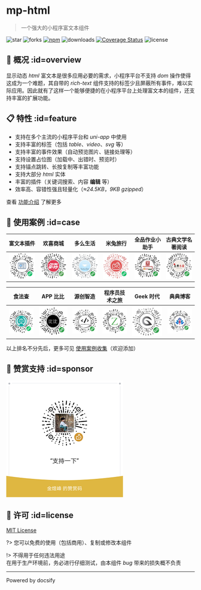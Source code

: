 # mp-html

> 一个强大的小程序富文本组件

![star](https://badgen.net/github/stars/jin-yufeng/mp-html)
![forks](https://badgen.net/github/forks/jin-yufeng/mp-html)
[![npm](https://badgen.net/npm/v/mp-html)](https://www.npmjs.com/package/mp-html)
![downloads](https://badgen.net/npm/dt/mp-html)
[![Coverage Status](https://coveralls.io/repos/github/jin-yufeng/mp-html/badge.svg?branch=master)](https://coveralls.io/github/jin-yufeng/mp-html?branch=master)
![license](https://badgen.net/github/license/jin-yufeng/mp-html)

## 📢 概况 :id=overview
显示动态 *html* 富文本是很多应用必要的需求，小程序平台不支持 *dom* 操作使得这成为一个难题，其自带的 *rich-text* 组件支持的标签少且屏蔽所有事件，难以实际应用。因此就有了这样一个能够便捷的在小程序平台上处理富文本的组件，还支持丰富的扩展功能。  

## 📋 特性 :id=feature
- 支持在多个主流的小程序平台和 *uni-app* 中使用
- 支持丰富的标签（包括 *table*、*video*、*svg* 等）
- 支持丰富的事件效果（自动预览图片、链接处理等）
- 支持设置占位图（加载中、出错时、预览时）
- 支持锚点跳转、长按复制等丰富功能
- 支持大部分 *html* 实体
- 丰富的插件（关键词搜索、内容 **编辑** 等）
- 效率高、容错性强且轻量化（*≈24.5KB*，*9KB gzipped*）

查看 [功能介绍](overview/feature) 了解更多

## 🎉 使用案例 :id=case
| 富文本插件 | 欢喜商城 | 多么生活 | 米兔旅行 | 全品作业小助手 | 古典文学名著阅读 |
|:---:|:---:|:---:|:---:|:---:|:---:|
| ![富文本插件](assets/case/富文本插件.jpg) | ![欢喜商城](assets/case/欢喜商城.png) | ![多么生活](assets/case/多么生活.jpg) | ![米兔旅行](assets/case/米兔旅行.png) | ![全品作业小助手](assets/case/全品作业小助手.jpg) | ![古典文学名著阅读](assets/case/古典文学名著阅读.jpg) |

| 食法查 | APP 比比 | 源创智造 | 程序员技术之旅 | Geek 时代 | 典典博客 |
|:---:|:---:|:---:|:---:|:---:|:---:|
| ![食法查](assets/case/食法查.png) | ![APP比比](assets/case/APP比比.jpg) | ![源创智造](assets/case/源创智造.png) | ![程序员技术之旅](assets/case/程序员技术之旅.jpg) | ![Geek时代](assets/case/Geek时代.jpg) | ![典典博客](assets/case/典典博客.jpg) |

以上排名不分先后，更多可见 [使用案例收集](https://github.com/jin-yufeng/mp-html/issues/27)（欢迎添加）  

## 🎈 赞赏支持 :id=sponsor
![支持](assets/sponsor.png)

## 📃 许可 :id=license
[MIT License](https://github.com/jin-yufeng/mp-html/blob/master/LICENSE)  

?> 您可以免费的使用（包括商用）、复制或修改本组件  

!> 不得用于任何违法用途  
在用于生产环境前，务必进行仔细测试，由本组件 *bug* 带来的损失概不负责  

---
Powered by docsify